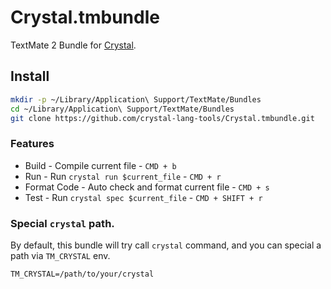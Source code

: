 Crystal.tmbundle
================

TextMate 2 Bundle for [Crystal](crystal-lang.org).

Install
-------

```bash
mkdir -p ~/Library/Application\ Support/TextMate/Bundles
cd ~/Library/Application\ Support/TextMate/Bundles
git clone https://github.com/crystal-lang-tools/Crystal.tmbundle.git
```


### Features

- Build - Compile current file - `CMD + b`
- Run - Run `crystal run $current_file` - `CMD + r`
- Format Code - Auto check and format current file - `CMD + s`
- Test - Run `crystal spec $current_file` - `CMD + SHIFT + r`

### Special `crystal` path.

By default, this bundle will try call `crystal` command, and you can special a path via `TM_CRYSTAL` env.

```
TM_CRYSTAL=/path/to/your/crystal
```
